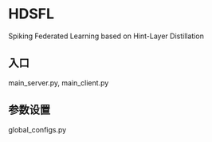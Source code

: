 # HDSFL
Spiking Federated Learning based on Hint-Layer Distillation
## 入口
main_server.py, main_client.py
## 参数设置
global_configs.py
